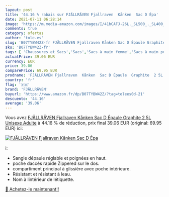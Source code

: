 ```yaml
---
layout: post
title: '44.16 % rabais sur FJÄLLRÄVEN Fjallraven  Kånken  Sac D Épa'
date: 2021-07-11 06:28:14
image: 'https://m.media-amazon.com/images/I/41bCAFJ-26L._SL500_._SL400_.jpg'
comments: true
category: ofertas
author: 'tole.es'
slug: 'B07TYBW42Z-fr FJÄLLRÄVEN Fjallraven Kånken Sac D Épaule Graphite 2 5L...'
sku: 'B07TYBW42Z-fr'
tags: [ 'Chaussures et Sacs','Sacs','Sacs à main femme','Sacs à main portés épaule femme','fjällräven', ]
actualPrice: 39.06 EUR
currency: EUR
price: 39.06
comparePrice: 69.95 EUR
prodname: 'FJÄLLRÄVEN Fjallraven  Kånken  Sac D Épaule  Graphite  2 5L  Unisexe Adulte'
country: 'fr'
flag: '🇫🇷'
brand: 'FJÄLLRÄVEN'
buyurl: 'https://www.amazon.fr/dp/B07TYBW42Z/?tag=tolees0d-21'
descuento: '44.16'
average: '39.06'
---
```


Vous avez [FJÄLLRÄVEN Fjallraven  Kånken  Sac D Épaule  Graphite  2 5L  Unisexe Adulte](https://www.amazon.fr/dp/B07TYBW42Z/?tag=tolees0d-21)  à  44.16 % de réduction, prix final  39.06 EUR (original: 69.95 EUR) ici:

[![FJÄLLRÄVEN Fjallraven  Kånken  Sac D Épa](https://m.media-amazon.com/images/I/41bCAFJ-26L._SL500_._SL400_.jpg)](https://www.amazon.fr/dp/B07TYBW42Z/?tag=tolees0d-21)

ℹ️:

- Sangle dépaule réglable et poignées en haut.
- poche daccès rapide Zippered sur le dos.
- compartiment principal à glissière avec poche intérieure.
- Résistant et résistant à leau.
- Nom à lintérieur de létiquette.

[🛒 Achetez-le maintenant!!](https://www.amazon.fr/dp/B07TYBW42Z/?tag=tolees0d-21)
